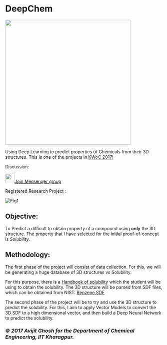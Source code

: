 # DeepChem 

<img src="https://i.imgur.com/Rhnap7P.png" width="400">

Using Deep Learning to predict properties of Chemicals from their 3D structures. This is one of the projects in [KWoC 2017!](http://kwoc.kossiitkgp.in)


Discussion:

<img src="http://www.freeiconspng.com/uploads/facebook-chat-logo-png-19.png" width="30">[Join Messenger group](https://m.me/join/AbbMaCuVFgHPNAhQ)



Registered Research Project :

![Fig1](https://zenodo.org/badge/DOI/10.5281/zenodo.1059147.svg)


<!--- ## About DeepChem

This is an exploratory personal research project in the Department of Chemical Engineering, IIT Kharagpur. 

[Working report](https://drive.google.com/open?id=1mxxSkFWa3xcFPXJB3WE8U7Q6wdRsVd_f). The work that I have done till now, // however, uses a very small dataset. The dataset needs to be rebuilt completely, which is where I require help from the 
opensource community. Yay [KWoC 2017!](http://kwoc.kossiitkgp.in) --->

## Objective: 

To Predict a difficult to obtain property of a compound using **only** the 3D structure.
The property that I have selected for the initial proof-of-concept is *Solubility*. 

## Methodology:

The first phase of the project will consist of data collection. For this, we will be generating a huge database of 3D structures vs Solubility.

For this purpose, there is a [Handbook of solubility](http://chemistry-chemists.com/chemister/Spravochniki/handbook-of-aqueous-solubility-data-2010.pdf) which the student will be using to obtain the solubility. The 3D structure will be parsed from SDF files, which can be obtained from NIST: [Benzene SDF](http://webbook.nist.gov/cgi/cbook.cgi?Str3File=C71432)

The second phase of the project will be to try and use the 3D structure to predict the solubility. For this, I aim to apply Vector Models to convert the 3D SDF to a high dimensional vector, and then build a Deep Neural Network to predict the solubility. 



### *© 2017 Avijit Ghosh for the Department of Chemical Engineering, IIT Kharagpur.*
